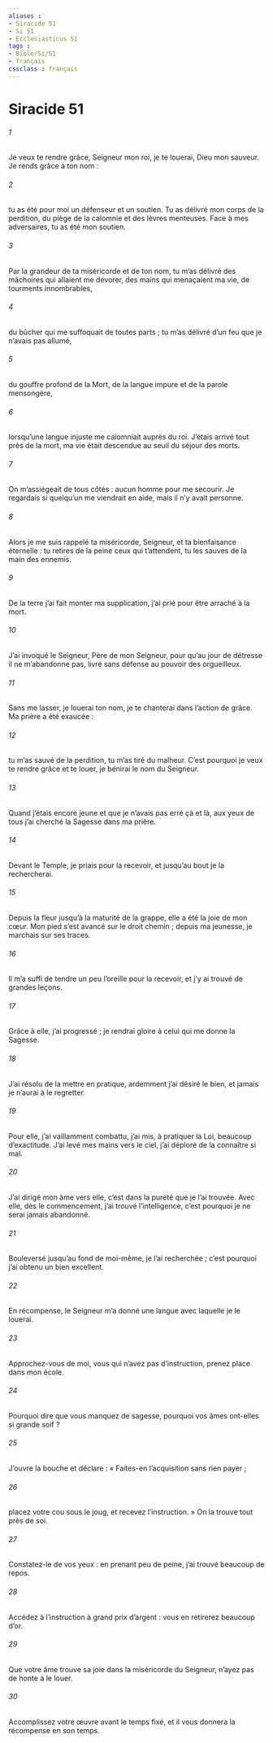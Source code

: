 ```yaml
---
aliases : 
- Siracide 51
- Si 51
- Ecclesiasticus 51
tags : 
- Bible/Si/51
- français
cssclass : français
---
```


# Siracide 51

###### 1
Je veux te rendre grâce, Seigneur mon roi,
je te louerai, Dieu mon sauveur.
Je rends grâce à ton nom :
###### 2
tu as été pour moi un défenseur et un soutien.
Tu as délivré mon corps de la perdition,
du piège de la calomnie et des lèvres menteuses.
Face à mes adversaires,
tu as été mon soutien.
###### 3
Par la grandeur de ta miséricorde et de ton nom,
tu m’as délivré des mâchoires qui allaient me dévorer,
des mains qui menaçaient ma vie,
de tourments innombrables,
###### 4
du bûcher qui me suffoquait de toutes parts ;
tu m’as délivré d’un feu que je n’avais pas allumé,
###### 5
du gouffre profond de la Mort,
de la langue impure et de la parole mensongère,
###### 6
lorsqu’une langue injuste me calomniait auprès du roi.
J’étais arrivé tout près de la mort,
ma vie était descendue au seuil du séjour des morts.
###### 7
On m’assiégeait de tous côtés :
aucun homme pour me secourir.
Je regardais si quelqu’un me viendrait en aide,
mais il n’y avait personne.
###### 8
Alors je me suis rappelé ta miséricorde, Seigneur,
et ta bienfaisance éternelle :
tu retires de la peine ceux qui t’attendent,
tu les sauves de la main des ennemis.
###### 9
De la terre j’ai fait monter ma supplication,
j’ai prié pour être arraché à la mort.
###### 10
J’ai invoqué le Seigneur, Père de mon Seigneur,
pour qu’au jour de détresse il ne m’abandonne pas,
livré sans défense au pouvoir des orgueilleux.
###### 11
Sans me lasser, je louerai ton nom,
je te chanterai dans l’action de grâce.
Ma prière a été exaucée :
###### 12
tu m’as sauvé de la perdition,
tu m’as tiré du malheur.
C’est pourquoi je veux te rendre grâce et te louer,
je bénirai le nom du Seigneur.
###### 13
Quand j’étais encore jeune
et que je n’avais pas erré çà et là,
aux yeux de tous j’ai cherché la Sagesse dans ma prière.
###### 14
Devant le Temple, je priais pour la recevoir,
et jusqu’au bout je la rechercherai.
###### 15
Depuis la fleur jusqu’à la maturité de la grappe,
elle a été la joie de mon cœur.
Mon pied s’est avancé sur le droit chemin ;
depuis ma jeunesse, je marchais sur ses traces.
###### 16
Il m’a suffi de tendre un peu l’oreille pour la recevoir,
et j’y ai trouvé de grandes leçons.
###### 17
Grâce à elle, j’ai progressé ;
je rendrai gloire à celui qui me donne la Sagesse.
###### 18
J’ai résolu de la mettre en pratique,
ardemment j’ai désiré le bien,
et jamais je n’aurai à le regretter.
###### 19
Pour elle, j’ai vaillamment combattu,
j’ai mis, à pratiquer la Loi, beaucoup d’exactitude.
J’ai levé mes mains vers le ciel,
j’ai déploré de la connaître si mal.
###### 20
J’ai dirigé mon âme vers elle,
c’est dans la pureté que je l’ai trouvée.
Avec elle, dès le commencement, j’ai trouvé l’intelligence,
c’est pourquoi je ne serai jamais abandonné.
###### 21
Bouleversé jusqu’au fond de moi-même,
je l’ai recherchée ;
c’est pourquoi j’ai obtenu un bien excellent.
###### 22
En récompense, le Seigneur m’a donné une langue
avec laquelle je le louerai.
###### 23
Approchez-vous de moi, vous qui n’avez pas d’instruction,
prenez place dans mon école.
###### 24
Pourquoi dire que vous manquez de sagesse,
pourquoi vos âmes ont-elles si grande soif ?
###### 25
J’ouvre la bouche et déclare :
« Faites-en l’acquisition sans rien payer ;
###### 26
placez votre cou sous le joug,
et recevez l’instruction. »
On la trouve tout près de soi.
###### 27
Constatez-le de vos yeux :
en prenant peu de peine,
j’ai trouvé beaucoup de repos.
###### 28
Accédez à l’instruction à grand prix d’argent :
vous en retirerez beaucoup d’or.
###### 29
Que votre âme trouve sa joie dans la miséricorde du Seigneur,
n’ayez pas de honte à le louer.
###### 30
Accomplissez votre œuvre avant le temps fixé,
et il vous donnera la récompense en son temps.
